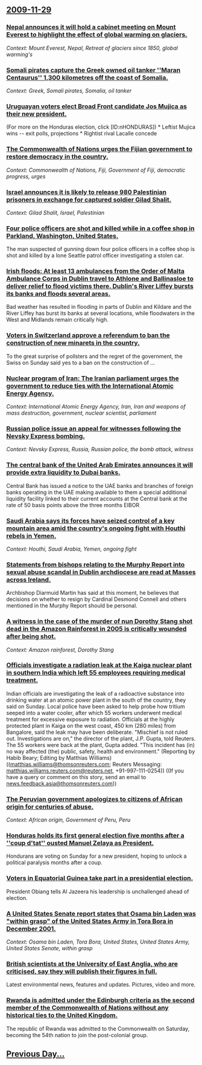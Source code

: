 ## [2009-11-29](/news/2009/11/29/index.md)

### [ Nepal announces it will hold a cabinet meeting on Mount Everest to highlight the effect of global warming on  glaciers. ](/news/2009/11/29/nepal-announces-it-will-hold-a-cabinet-meeting-on-mount-everest-to-highlight-the-effect-of-global-warming-on-glaciers.md)
_Context: Mount Everest, Nepal, Retreat of glaciers since 1850, global warming's_

### [ Somali pirates capture the Greek owned oil tanker ''Maran Centaurus'' 1,300 kilometres off the coast of Somalia. ](/news/2009/11/29/somali-pirates-capture-the-greek-owned-oil-tanker-maran-centaurus-1-300-kilometres-off-the-coast-of-somalia.md)
_Context: Greek, Somali pirates, Somalia, oil tanker_

### [ Uruguayan voters elect Broad Front candidate Jos Mujica as their new president. ](/news/2009/11/29/uruguayan-voters-elect-broad-front-candidate-jose-mujica-as-their-new-president.md)
(For more on the Honduras election, click [ID:nHONDURAS]) * Leftist Mujica wins -- exit polls, projections * Rightist rival Lacalle concede

### [ The Commonwealth of Nations urges the Fijian government to restore democracy in the country. ](/news/2009/11/29/the-commonwealth-of-nations-urges-the-fijian-government-to-restore-democracy-in-the-country.md)
_Context: Commonwealth of Nations, Fiji, Government of Fiji, democratic progress, urges_

### [ Israel announces it is likely to release 980 Palestinian prisoners in exchange for captured soldier Gilad Shalit. ](/news/2009/11/29/israel-announces-it-is-likely-to-release-980-palestinian-prisoners-in-exchange-for-captured-soldier-gilad-shalit.md)
_Context: Gilad Shalit, Israel, Palestinian_

### [ Four police officers are shot and killed while in a coffee shop in Parkland, Washington, United States. ](/news/2009/11/29/four-police-officers-are-shot-and-killed-while-in-a-coffee-shop-in-parkland-washington-united-states.md)
The man suspected of gunning down four police officers in a coffee shop is shot and killed by a lone Seattle patrol officer investigating a stolen car.

### [ Irish floods: At least 13 ambulances from the Order of Malta Ambulance Corps in Dublin travel to Athlone and Ballinasloe to deliver relief to flood victims there. Dublin's River Liffey bursts its banks and floods several areas. ](/news/2009/11/29/irish-floods-at-least-13-ambulances-from-the-order-of-malta-ambulance-corps-in-dublin-travel-to-athlone-and-ballinasloe-to-deliver-relief.md)
Bad weather has resulted in flooding in parts of Dublin and Kildare and the River Liffey has burst its banks at several locations, while floodwaters in the West and Midlands remain critically high.

### [ Voters in Switzerland approve a referendum to ban the construction of new minarets in the country. ](/news/2009/11/29/voters-in-switzerland-approve-a-referendum-to-ban-the-construction-of-new-minarets-in-the-country.md)
To the great surprise of pollsters and the regret of the government, the Swiss on Sunday said yes to a ban on the construction of ...

### [ Nuclear program of Iran: The Iranian parliament urges the government to reduce ties with the International Atomic Energy Agency. ](/news/2009/11/29/nuclear-program-of-iran-p-the-iranian-parliament-urges-the-government-to-reduce-ties-with-the-international-atomic-energy-agency.md)
_Context: International Atomic Energy Agency, Iran, Iran and weapons of mass destruction, government, nuclear scientist, parliament_

### [ Russian police issue an appeal for witnesses following the Nevsky Express bombing. ](/news/2009/11/29/russian-police-issue-an-appeal-for-witnesses-following-the-nevsky-express-bombing.md)
_Context: Nevsky Express, Russia, Russian police, the bomb attack, witness_

### [ The central bank of the United Arab Emirates announces it will provide extra liquidity to Dubai banks. ](/news/2009/11/29/the-central-bank-of-the-united-arab-emirates-announces-it-will-provide-extra-liquidity-to-dubai-banks.md)
Central Bank has issued a notice to the UAE banks and branches of foreign banks operating in the UAE making available to them a special additional liquidity facility linked to their current accounts at the Central bank at the rate of 50 basis points above the three months EIBOR 

### [ Saudi Arabia says its forces have seized control of a key mountain area amid the country's ongoing fight with Houthi rebels in Yemen. ](/news/2009/11/29/saudi-arabia-says-its-forces-have-seized-control-of-a-key-mountain-area-amid-the-country-s-ongoing-fight-with-houthi-rebels-in-yemen.md)
_Context: Houthi, Saudi Arabia, Yemen, ongoing fight_

### [ Statements from bishops relating to the Murphy Report into sexual abuse scandal in Dublin archdiocese are read at Masses across Ireland. ](/news/2009/11/29/statements-from-bishops-relating-to-the-murphy-report-into-sexual-abuse-scandal-in-dublin-archdiocese-are-read-at-masses-across-ireland.md)
Archbishop Diarmuid Martin has said at this moment, he believes that decisions on whether to resign by Cardinal Desmond Connell and others mentioned in the Murphy Report should be personal.

### [ A witness in the case of the murder of nun Dorothy Stang shot dead in the Amazon Rainforest in 2005 is critically wounded after being shot. ](/news/2009/11/29/a-witness-in-the-case-of-the-murder-of-nun-dorothy-stang-shot-dead-in-the-amazon-rainforest-in-2005-is-critically-wounded-after-being-shot.md)
_Context: Amazon rainforest, Dorothy Stang_

### [ Officials investigate a radiation leak at the Kaiga nuclear plant in southern India which left 55 employees requiring medical treatment. ](/news/2009/11/29/officials-investigate-a-radiation-leak-at-the-kaiga-nuclear-plant-in-southern-india-which-left-55-employees-requiring-medical-treatment.md)
Indian officials are investigating the leak of a radioactive substance into drinking water at an atomic power plant in the south of the country, they said on Sunday. Local police have been asked to help probe how tritium seeped into a water cooler, after which 55 workers underwent medical treatment for excessive exposure to radiation. Officials at the highly protected plant in Kaiga on the west coast, 450 km (280 miles) from Bangalore, said the leak may have been deliberate. &quot;Mischief is not ruled out. Investigations are on,&quot; the director of the plant, J.P. Gupta, told Reuters. The 55 workers were back at the plant, Gupta added. &quot;This incident has (in) no way affected (the) public, safety, health and environment.&quot; (Reporting by Habib Beary; Editing by Matthias Williams) ((matthias.williams@thomsonreuters.com; Reuters Messaging: matthias.williams.reuters.com@reuters.net, +91-997-111-0254)) ((If you have a query or comment on this story, send an email to news.feedback.asia@thomsonreuters.com))

### [ The Peruvian government apologizes to citizens of African origin for centuries of abuse. ](/news/2009/11/29/the-peruvian-government-apologizes-to-citizens-of-african-origin-for-centuries-of-abuse.md)
_Context: African origin, Government of Peru, Peru_

### [ Honduras holds its first general election five months after a ''coup d'tat'' ousted Manuel Zelaya as President. ](/news/2009/11/29/honduras-holds-its-first-general-election-five-months-after-a-coup-d-etat-ousted-manuel-zelaya-as-president.md)
Hondurans are voting on Sunday for a new president, hoping to unlock a political paralysis months after a coup.

### [ Voters in Equatorial Guinea take part in a presidential election. ](/news/2009/11/29/voters-in-equatorial-guinea-take-part-in-a-presidential-election.md)
President Obiang tells Al Jazeera his leadership is unchallenged ahead of election.

### [ A United States Senate report states that Osama bin Laden was "within grasp" of the United States Army in Tora Bora in December 2001. ](/news/2009/11/29/a-united-states-senate-report-states-that-osama-bin-laden-was-within-grasp-of-the-united-states-army-in-tora-bora-in-december-2001.md)
_Context: Osama bin Laden, Tora Bora, United States, United States Army, United States Senate, within grasp_

### [ British scientists at the University of East Anglia, who are criticised, say they will publish their figures in full. ](/news/2009/11/29/british-scientists-at-the-university-of-east-anglia-who-are-criticised-say-they-will-publish-their-figures-in-full.md)
Latest environmental news, features and updates. Pictures, video and more. 

### [ Rwanda is admitted under the Edinburgh criteria as the second member of the Commonwealth of Nations without any historical ties to the United Kingdom. ](/news/2009/11/29/rwanda-is-admitted-under-the-edinburgh-criteria-as-the-second-member-of-the-commonwealth-of-nations-without-any-historical-ties-to-the-unit.md)
The republic of Rwanda was admitted to the Commonwealth on Saturday, becoming the 54th nation to join the post-colonial group.

## [Previous Day...](/news/2009/11/28/index.md)

